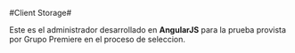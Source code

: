 #Client Storage#

Este es el administrador desarrollado en **AngularJS** para la prueba provista por Grupo Premiere en el proceso de seleccion.